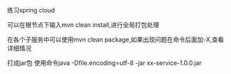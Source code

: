 练习spring cloud

可以在根节点下输入mvn clean install,进行全局打包处理

在各个子服务中可以使用mvn clean package,如果出现问题在命令后面加-X,查看详细情况

打成jar包 使用命令java -Dfile.encoding=utf-8 -jar xx-service-1.0.0.jar